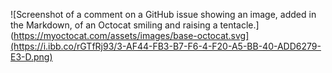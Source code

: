![Screenshot of a comment on a GitHub issue showing an image, added in the Markdown, of an Octocat smiling and raising a tentacle.](https://myoctocat.com/assets/images/base-octocat.svg](https://i.ibb.co/rGTfRj93/3-AF44-FB3-B7-F6-4-F20-A5-BB-40-ADD6279-E3-D.png)
